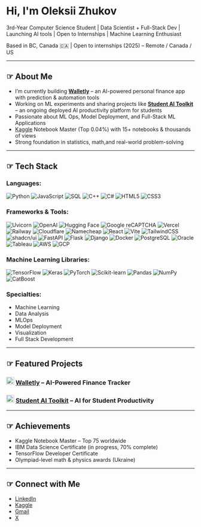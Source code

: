 # Hi, I'm Oleksii Zhukov

3rd-Year Computer Science Student | Data Scientist + Full-Stack Dev | Launching AI tools | Open to Internships | Machine Learning Enthusiast

Based in BC, Canada 🇨🇦 | Open to internships (2025) – Remote / Canada / US

---

## ☞ About Me

-  I’m currently building [**Walletly**](https://github.com/Oleksiy-Zhukov/Walletly) – an AI-powered personal finance app with prediction & automation tools
-  Working on ML experiments and sharing projects like [**Student AI Toolkit**](https://github.com/Oleksiy-Zhukov/students-ai-toolkit) – an ongoing deployed AI productivity platform for students
-  Passionate about ML Ops, Model Deployment, and Full-Stack ML Applications
-  [Kaggle](https://www.kaggle.com/zhukovoleksiy) Notebook Master (Top 0.04%) with 15+ notebooks & thousands of views
-  Strong foundation in statistics, math,and real-world problem-solving 

---

## ☞ Tech Stack

### Languages:

![Python](https://img.shields.io/badge/python-3670A0?style=for-the-badge&logo=python&logoColor=ffdd54)
![JavaScript](https://img.shields.io/badge/javascript-%23323330.svg?style=for-the-badge&logo=javascript&logoColor=%23F7DF1E)
![SQL](https://img.shields.io/badge/sql-%23FED630.svg?style=for-the-badge&logo=mysql&logoColor=white)
![C++](https://img.shields.io/badge/c%2B%2B-%2300599C.svg?style=for-the-badge&logo=c%2B%2B&logoColor=white)
![C#](https://img.shields.io/badge/c%23-%23239120.svg?style=for-the-badge&logo=c-sharp&logoColor=white)
![HTML5](https://img.shields.io/badge/html5-%23E34F26.svg?style=for-the-badge&logo=html5&logoColor=white)
![CSS3](https://img.shields.io/badge/css3-%231572B6.svg?style=for-the-badge&logo=css3&logoColor=white)

### Frameworks & Tools:

![Uvicorn](https://img.shields.io/badge/uvicorn-F69220?style=for-the-badge&logo=uvicorn&logoColor=white)
![OpenAI](https://img.shields.io/badge/OpenAI-412991?style=for-the-badge&logo=openai&logoColor=white)
![Hugging Face](https://img.shields.io/badge/Hugging%20Face-yellow?style=for-the-badge&logo=huggingface&logoColor=black)
![Google reCAPTCHA](https://img.shields.io/badge/reCAPTCHA-4285F4?style=for-the-badge&logo=google&logoColor=white)
![Vercel](https://img.shields.io/badge/Vercel-000000?style=for-the-badge&logo=vercel&logoColor=white)
![Railway](https://img.shields.io/badge/Railway-111113?style=for-the-badge&logo=railway&logoColor=white)
![Cloudflare](https://img.shields.io/badge/Cloudflare-F38020?style=for-the-badge&logo=cloudflare&logoColor=white)
![Namecheap](https://img.shields.io/badge/Namecheap-E22424?style=for-the-badge&logo=namecheap&logoColor=white)
![React](https://img.shields.io/badge/react-%2320232a.svg?style=for-the-badge&logo=react&logoColor=%2361DAFB)
![Vite](https://img.shields.io/badge/vite-%23646CFF.svg?style=for-the-badge&logo=vite&logoColor=white)
![TailwindCSS](https://img.shields.io/badge/tailwindcss-%2338B2AC.svg?style=for-the-badge&logo=tailwind-css&logoColor=white)
![shadcn/ui](https://img.shields.io/badge/shadcn%2Fui-black?style=for-the-badge&logo=shadcn%2Fui&logoColor=white)
![FastAPI](https://img.shields.io/badge/FastAPI-005571?style=for-the-badge&logo=fastapi)
![Flask](https://img.shields.io/badge/flask-%23000.svg?style=for-the-badge&logo=flask&logoColor=white)
![Django](https://img.shields.io/badge/django-%23092E20.svg?style=for-the-badge&logo=django&logoColor=white)
![Docker](https://img.shields.io/badge/docker-%230db7ed.svg?style=for-the-badge&logo=docker&logoColor=white)
![PostgreSQL](https://img.shields.io/badge/PostgreSQL-%23316192.svg?style=for-the-badge&logo=postgresql&logoColor=white)
![Oracle](https://img.shields.io/badge/Oracle-F80000?style=for-the-badge&logo=oracle&logoColor=white)
![Tableau](https://img.shields.io/badge/Tableau-E97627?style=for-the-badge&logo=tableau&logoColor=white)
![AWS](https://img.shields.io/badge/AWS-%23FF9900.svg?style=for-the-badge&logo=amazon-aws&logoColor=white)
![GCP](https://img.shields.io/badge/GCP-4285F4?style=for-the-badge&logo=google-cloud&logoColor=white)

### Machine Learning Libraries:

![TensorFlow](https://img.shields.io/badge/TensorFlow-%23FF6F00.svg?style=for-the-badge&logo=TensorFlow&logoColor=white)
![Keras](https://img.shields.io/badge/Keras-%23D00000.svg?style=for-the-badge&logo=Keras&logoColor=white)
![PyTorch](https://img.shields.io/badge/PyTorch-%23EE4C2C.svg?style=for-the-badge&logo=pytorch&logoColor=white)
![Scikit-learn](https://img.shields.io/badge/scikit--learn-%23F7931E.svg?style=for-the-badge&logo=scikit-learn&logoColor=white)
![Pandas](https://img.shields.io/badge/Pandas-150458?style=for-the-badge&logo=pandas&logoColor=white)
![NumPy](https://img.shields.io/badge/NumPy-013243?style=for-the-badge&logo=numpy&logoColor=white)
![CatBoost](https://img.shields.io/badge/CatBoost-65B900?style=for-the-badge&logo=catboost&logoColor=white)

### Specialties:

- Machine Learning
- Data Analysis
- MLOps
- Model Deployment
- Visualization
- Full Stack Development

---

## ☞ Featured Projects

### <img width="21" height="21" alt="walletly_icon_refined" src="https://github.com/user-attachments/assets/5ec09817-4030-4c55-b88e-ca116c3094ca" /> [Walletly]() – AI-Powered Finance Tracker

### <img width="21" height="21" alt="studentsai_icon" src="https://github.com/user-attachments/assets/a96765dc-1c4c-43c7-a44d-a32b714bcb72" /> [Student AI Toolkit]() – AI for Student Productivity
---

## ☞ Achievements

-  Kaggle Notebook Master – Top 75 worldwide
-  IBM Data Science Certificate (in progress, 70% complete)
-  TensorFlow Developer Certificate 
-  Olympiad-level math & physics awards (Ukraine)

---

## ☞ Connect with Me

- [LinkedIn](https://www.linkedin.com/in/oleksiizhukov/)
- [Kaggle](https://www.kaggle.com/zhukovoleksiy)
- [Gmail](mailto:zhukov.oleksiy@gmail.com)
- [X](https://x.com/oleksii_zh)
